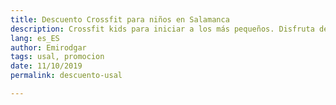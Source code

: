 ```yaml
---
title: Descuento Crossfit para niños en Salamanca
description: Crossfit kids para iniciar a los más pequeños. Disfruta de lo mejor del deporte con tus hijos. 
lang: es_ES
author: Emirodgar
tags: usal, promocion
date: 11/10/2019
permalink: descuento-usal

---
```

<!--stackedit_data:
eyJoaXN0b3J5IjpbMTEwNDY4Nzc2N119
-->